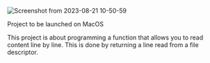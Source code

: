 ![Screenshot from 2023-08-21 10-50-59](https://github.com/GuillaumeSimonet17/42-tronc-commun/assets/84441663/60085922-f732-4314-a435-c48d0e86a826)

Project to be launched on MacOS

This project is about programming a function that allows you to read content line by line. This is done by returning a line read from a file descriptor.
